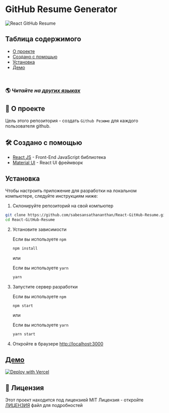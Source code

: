 # GitHub Resume Generator

![React GitHub Resume](../src/assets/readme/screenshot.png)

## Таблица содержимого

- [О проекте](#-о-проекте)
- [Создано с помощью](#️-создано-с-помощью)
- [Установка](#установка)
- [Демо](#демо)

<br>

### 🌎 _Читайте на [других языках](./Translations.md)_

## 🤔 О проекте

Цель этого репозитория - создать `Github Резюме` для каждого пользователя github.

## 🛠️ Создано с помощью

- [React JS](https://reactjs.org/) - Front-End JavaScript библиотека
- [Material UI](https://material-ui.com/) - React UI фреймворк

## Установка

Чтобы настроить приложение для разработки на локальном компьютере, следуйте инструкциям ниже:

1. Склонируйте репозиторий на свой компьютер

```bash
git clone https://github.com/sabesansathananthan/React-GitHub-Resume.git
cd React-GitHub-Resume
```

2. Установите зависимости

   Если вы используете `npm`

   ```bash
   npm install
   ```

   или

   Если вы используете `yarn`

   ```bash
   yarn
   ```

3. Запустите сервер разработки

   Если вы используете `npm`

   ```bash
   npm start
   ```

   или

   Если вы используете `yarn`

   ```bash
   yarn start
   ```

4. Откройте в браузере <http://localhost:3000>

## [Демо](https://react-github-resume.vercel.app/)

[![Deploy with Vercel](https://vercel.com/button)](https://vercel.com/new/git/external?repository-url=https://github.com/sabesansathananthan/React-GitHub-Resume)

## 📄 Лицензия

Этот проект находится под лицензией MIT Лицензия - откройте [ЛИЦЕНЗИЯ](../LICENSE) файл для подробностей
